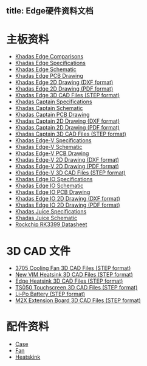 title: Edge硬件资料文档
---

# 主板资料

* [Khadas Edge Comparisons](https://dl.khadas.com/Hardware/Edge/Specs/Edge_Comparisons.pdf)
* [Khadas Edge Specifications](https://dl.khadas.com/Hardware/Edge/Specs/Edge_Specs.pdf)
* [Khadas Edge Schematic](https://dl.khadas.com/Hardware/Edge/Schematic/Edge_V14_Sch.pdf)
* [Khadas Edge PCB Drawing](https://dl.khadas.com/Hardware/Edge/Schematic/Edge_V14_Silk.pdf)
* [Khadas Edge 2D Drawing (DXF format)](https://dl.khadas.com/Hardware/Edge/DXF/Edge_V14_DXF.7z)
* [Khadas Edge 2D Drawing (PDF format)]()
* [Khadas Edge 3D CAD Files (STEP format)](https://dl.khadas.com/Hardware/Edge/CAD/Edge_and_Captain_3D_CAD.zip)
* [Khadas Captain Specifications](https://dl.khadas.com/Hardware/Edge/Specs/Captain_Specs.pdf)
* [Khadas Captain Schematic](https://dl.khadas.com/Hardware/Edge/Schematic/Captain_V12_Sch.pdf)
* [Khadas Captain PCB Drawing](https://dl.khadas.com/Hardware/Edge/Schematic/Captain_V12_Silk.pdf)
* [Khadas Captain 2D Drawing (DXF format)](https://dl.khadas.com/Hardware/Edge/DXF/Captain_V12_DXF.7z)
* [Khadas Captain 2D Drawing (PDF format)]()
* [Khadas Captain 3D CAD Files (STEP format)](https://dl.khadas.com/Hardware/Edge/CAD/Edge_and_Captain_3D_CAD.zip)
* [Khadas Edge-V Specifications](https://dl.khadas.com/Hardware/Edge/Specs/Edge-V_Specs.pdf)
* [Khadas Edge-V Schematic](https://dl.khadas.com/Hardware/Edge/Schematic/Edge-V_V13_Sch.pdf)
* [Khadas Edge-V PCB Drawing](https://dl.khadas.com/Hardware/Edge/Schematic/Edge-V_V13_Silk.pdf)
* [Khadas Edge-V 2D Drawing (DXF format)](https://dl.khadas.com/Hardware/Edge/DXF/Edge-V_V13_DXF.7z)
* [Khadas Edge-V 2D Drawing (PDF format)]()
* [Khadas Edge-V 3D CAD Files (STEP format)](https://dl.khadas.com/Hardware/Edge/CAD/Edge-V_3D_CAD.zip)
* [Khadas Edge IO Specifications]()
* [Khadas Edge IO Schematic](https://dl.khadas.com/Hardware/Edge/Schematic/Edge-IO_V13_Sch.pdf)
* [Khadas Edge IO PCB Drawing](https://dl.khadas.com/Hardware/Edge/Schematic/Edge-IO_V13_Silk.pdf)
* [Khadas Edge IO 2D Drawing (DXF format)]()
* [Khadas Edge IO 2D Drawing (PDF format)]()
* [Khadas Juice Specifications](https://dl.khadas.com/Hardware/Edge/Specs/Juice_Specs.pdf)
* [Khadas Juice Schematic](https://dl.khadas.com/Hardware/Edge/Schematic/Juice_V12_Sch.pdf)
* [Rockchip RK3399 Datasheet](https://dl.khadas.com/Hardware/Edge/Datasheet/Rockchip_RK3399TRM_V1.4_Part1-20170408.pdf)

# 3D CAD 文件

* [3705 Cooling Fan 3D CAD Files (STEP format)](https://dl.khadas.com/Hardware/Accessories/CAD/3705_Cooling_Fan_3D_CAD.zip)
* [New VIM Heatsink 3D CAD Files (STEP format)](https://dl.khadas.com/Hardware/Accessories/CAD/New_VIM_Heatsink_3D_CAD.zip)
* [Edge Heatsink 3D CAD Files (STEP format)](https://dl.khadas.com/Hardware/Accessories/CAD/Edge_Heatsink_3D_CAD.zip)
* [TS050 Touchscreen 3D CAD Files (STEP format)](https://dl.khadas.com/Hardware/Accessories/CAD/TS050_Touchscreen_3D_CAD.zip)
* [Li-Po Battery (STEP format)](https://dl.khadas.com/Hardware/Accessories/CAD/LiPo_Battery_3D_CAD.zip)
* [M2X Extension Board 3D CAD Files (STEP format)](https://dl.khadas.com/Hardware/Accessories/CAD/M2X_Extension_3D_CAD_Files_21_Sep_2019.zip)


# 配件资料

* [Case](https://www.khadas.com/product-page/diy-case)
* [Fan](https://www.khadas.com/product-page/3705-cooling-fan)
* [Heatskink](https://www.khadas.com/product-page/new-vim-heatsink)

